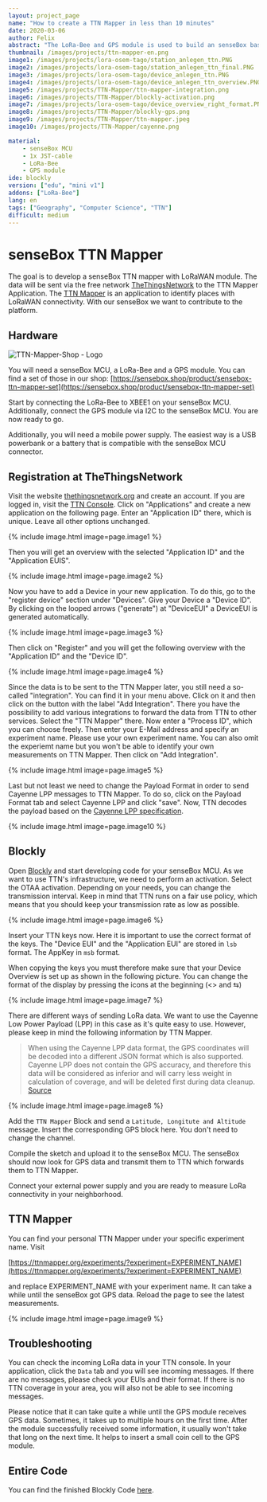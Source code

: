 ```yaml
---
layout: project_page
name: "How to create a TTN Mapper in less than 10 minutes"
date: 2020-03-06
author: Felix
abstract: "The LoRa-Bee and GPS module is used to build an senseBox based TTN Mapper"
thumbnail: /images/projects/ttn-mapper-en.png
image1: /images/projects/lora-osem-tago/station_anlegen_ttn.PNG
image2: /images/projects/lora-osem-tago/station_anlegen_ttn_final.PNG
image3: /images/projects/lora-osem-tago/device_anlegen_ttn.PNG
image4: /images/projects/lora-osem-tago/device_anlegen_ttn_overview.PNG
image5: /images/projects/TTN-Mapper/ttn-mapper-integration.png
image6: /images/projects/TTN-Mapper/blockly-activation.png
image7: /images/projects/lora-osem-tago/device_overview_right_format.PNG
image8: /images/projects/TTN-Mapper/blockly-gps.png
image9: /images/projects/TTN-Mapper/ttn-mapper.jpeg
image10: /images/projects/TTN-Mapper/cayenne.png

material:
    - senseBox MCU
    - 1x JST-cable 
    - LoRa-Bee
    - GPS module
ide: blockly  
version: ["edu", "mini v1"]
addons: ["LoRa-Bee"]  
lang: en
tags: ["Geography", "Computer Science", "TTN"]
difficult: medium
---
```

# senseBox TTN Mapper

The goal is to develop a senseBox TTN mapper with LoRaWAN module. The data will be sent via the free network [TheThingsNetwork](https://www.thethingsnetwork.org/) to the TTN Mapper Application. The [TTN Mapper](http://ttnmapper.org/) is an application to identify places with LoRaWAN connectivity. With our senseBox we want to contribute to the platform.


## Hardware

<div class="row">
	<div class="post-image">
			<img loading="lazy" src="https://sensebox.kaufen/api/public/uploads/1584028489927-TTN-Mapper.png" alt="TTN-Mapper-Shop - Logo" data-zoomable/>
	</div>
</div>

You will need a senseBox MCU, a LoRa-Bee and a GPS module. You can find a set of those in our shop: [https://sensebox.shop/product/sensebox-ttn-mapper-set](https://sensebox.shop/product/sensebox-ttn-mapper-set)

Start by connecting the LoRa-Bee to XBEE1 on your senseBox MCU. Additionally, connect the GPS module via I2C to the senseBox MCU. You are now ready to go.

Additionally, you will need a mobile power supply. The easiest way is a USB powerbank or a battery that is compatible with the senseBox MCU connector.

## Registration at TheThingsNetwork

Visit the website [thethingsnetwork.org](https://www.thethingsnetwork.org/) and create an account. If you are logged in, visit the [TTN Console](https://console.thethingsnetwork.org/). Click on  "Applications" and create a new application on the following page. Enter an "Application ID" there, which is unique. Leave all other options unchanged.

{% include image.html image=page.image1 %}

Then you will get an overview with the selected "Application ID" and the "Application EUIS". 

{% include image.html image=page.image2 %}

Now you have to add a Device in your new application. To do this, go to the "register device" section under "Devices". Give your Device a "Device ID". By clicking on the looped arrows ("generate") at "DeviceEUI" a DeviceEUI is generated automatically.

{% include image.html image=page.image3 %}

Then click on "Register" and you will get the following overview with the "Application ID" and the "Device ID".

{% include image.html image=page.image4 %}

Since the data is to be sent to the TTN Mapper later, you still need a so-called "integration". You can find it in your menu above. Click on it and then click on the button with the label "Add Integration". There you have the possibility to add various integrations to forward the data from TTN to other services. Select the "TTN Mapper" there. Now enter a "Process ID", which you can choose freely. Then enter your E-Mail address and specify an experiment name. Please use your own experiment name. You can also omit the experiemt name but you won't be able to identify your own measurements on TTN Mapper. Then click on "Add Integration".

{% include image.html image=page.image5 %}

Last but not least we need to change the Payload Format in order to send Cayenne LPP messages to TTN Mapper. To do so, click on the Payload Format tab and select Cayenne LPP and click "save". Now, TTN decodes the payload based on the [Cayenne LPP specification](https://developers.mydevices.com/cayenne/docs/lora/#lora-cayenne-low-power-payload).

{% include image.html image=page.image10 %}


## Blockly 


Open [Blockly](https://blockly.sensebox.de/ardublockly/?board=sensebox-mcu?lang=en) and start developing code for your senseBox MCU. As we want to use TTN's infrastructure, we need to perform an activation. Select the OTAA activation. Depending on your needs, you can change the transmission interval. Keep in mind that TTN runs on a fair use policy, which means that you should keep your transmission rate as low as possible. 

{% include image.html image=page.image6 %}

Insert your TTN keys now. Here it is important to use the correct format of the keys. The "Device EUI" and the "Application EUI" are stored in ``lsb`` format. The AppKey in ``msb`` format. 

When copying the keys you must therefore make sure that your Device Overview is set up as shown in the following picture. You can change the format of the display by pressing the icons at the beginning (<> and ⇆)

{% include image.html image=page.image7 %}

There are different ways of sending LoRa data. We want to use the Cayenne Low Power Payload (LPP) in this case as it's quite easy to use. However, please keep in mind the following information by TTN Mapper.

> When using the Cayenne LPP data format, the GPS coordinates will be decoded into a different JSON format which is also supported. Cayenne LPP does not contain the GPS accuracy, and therefore this data will be considered as inferior and will carry less weight in calculation of coverage, and will be deleted first during data cleanup. [Source](https://www.thethingsnetwork.org/docs/applications/ttnmapper/)

{% include image.html image=page.image8 %}

Add the `TTN Mapper` Block and send a `Latitude, Longitute and Altitude` message. Insert the corresponding GPS block here. You don't need to change the channel.

Compile the sketch and upload it to the senseBox MCU. The senseBox should now look for GPS data and transmit them to TTN which forwards them to TTN Mapper.

Connect your external power supply and you are ready to measure LoRa connectivity in your neighborhood.

## TTN Mapper

You can find your personal TTN Mapper under your specific experiment name. Visit

[https://ttnmapper.org/experiments/?experiment=EXPERIMENT_NAME](https://ttnmapper.org/experiments/?experiment=EXPERIMENT_NAME)

and replace EXPERIMENT_NAME with your experiment name. It can take a while until the senseBox got GPS data. Reload the page to see the latest measurements.

{% include image.html image=page.image9 %}


## Troubleshooting

You can check the incoming LoRa data in your TTN console. In your application, click the `Data` tab and you will see incoming messages. If there are no messages, please check your EUIs and their format. If there is no TTN coverage in your area, you will also not be able to see incoming messages.

Please notice that it can take quite a while until the GPS module receives GPS data. Sometimes, it takes up to multiple hours on the first time. After the module successfully received some information, it usually won't take that long on the next time. It helps to insert a small coin cell to the GPS module.

## Entire Code
You can find the finished Blockly Code [here](https://blockly.sensebox.de/gallery/63b6d65dd2853f0013b1da8e).
